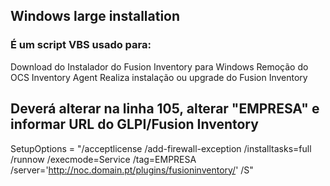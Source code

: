## Windows large installation

### É um script VBS usado para:

Download do Instalador do Fusion Inventory para Windows
Remoção do OCS Inventory Agent
Realiza instalação ou upgrade do Fusion Inventory


## Deverá alterar na linha 105, alterar "EMPRESA" e informar URL do GLPI/Fusion Inventory
  SetupOptions = "/acceptlicense /add-firewall-exception /installtasks=full /runnow /execmode=Service /tag=EMPRESA /server='http://noc.domain.pt/plugins/fusioninventory/' /S"
